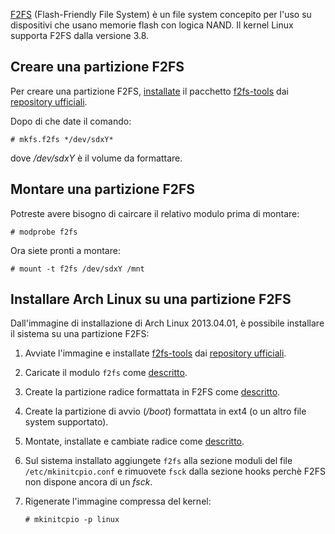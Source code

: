 [F2FS](https://en.wikipedia.org/wiki/F2FS "wikipedia:F2FS") (Flash-Friendly File System) è un file system concepito per l'uso su dispositivi che usano memorie flash con logica NAND. Il kernel Linux supporta F2FS dalla versione 3.8.

## Creare una partizione F2FS

Per creare una partizione F2FS, [installate](/index.php/Pacman_(Italiano) "Pacman (Italiano)") il pacchetto [f2fs-tools](https://www.archlinux.org/packages/?name=f2fs-tools) dai [repository ufficiali](/index.php/Official_repositories_(Italiano) "Official repositories (Italiano)").

Dopo di che date il comando:

```
# mkfs.f2fs */dev/sdxY*

```

dove */dev/sdxY* è il volume da formattare.

## Montare una partizione F2FS

Potreste avere bisogno di caircare il relativo modulo prima di montare:

```
# modprobe f2fs

```

Ora siete pronti a montare:

```
# mount -t f2fs /dev/sdxY /mnt

```

## Installare Arch Linux su una partizione F2FS

Dall'immagine di installazione di Arch Linux 2013.04.01, è possibile installare il sistema su una partizione F2FS:

1.  Avviate l'immagine e installate [f2fs-tools](https://www.archlinux.org/packages/?name=f2fs-tools) dai [repository ufficiali](/index.php/Official_repositories_(Italiano) "Official repositories (Italiano)").
2.  Caricate il modulo `f2fs` come [descritto](#Montare_una_partizione_F2FS).
3.  Create la partizione radice formattata in F2FS come [descritto](#Creare_una_partizione_F2FS).
4.  Create la partizione di avvio (*/boot*) formattata in ext4 (o un altro file system supportato).
5.  Montate, installate e cambiate radice come [descritto](/index.php/Beginners%27_guide_(Italiano)#Montare_le_partizioni "Beginners' guide (Italiano)").
6.  Sul sistema installato aggiungete `f2fs` alla sezione moduli del file `/etc/mkinitcpio.conf` e rimuovete `fsck` dalla sezione hooks perchè F2FS non dispone ancora di un *fsck*.
7.  Rigenerate l'immagine compressa del kernel:

	`# mkinitcpio -p linux`